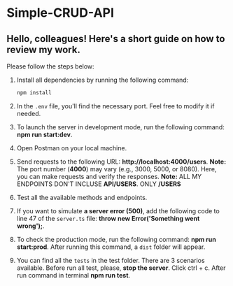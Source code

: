 # Simple-CRUD-API

## Hello, colleagues! Here's a short guide on how to review my work.

Please follow the steps below:

1. Install all dependencies by running the following command:
   
   ```bash
   npm install
2. In the `.env` file, you'll find the necessary port. Feel free to modify it if needed.

3. To launch the server in development mode, run the following command: **npm run start:dev**.

4. Open Postman on your local machine.

5. Send requests to the following URL: **http://localhost:4000/users**.
**Note:** The port number (**4000**) may vary (e.g., 3000, 5000, or 8080). Here, you can make requests and verify the responses.
**Note:** ALL MY ENDPOINTS DON'T INCLUSE **API/USERS**. ONLY **/USERS**

7. Test all the available methods and endpoints.

8. If you want to simulate **a server error (500)**, add the following code to line 47 of the `server.ts` file: **throw new Error('Something went wrong');**.

9. To check the production mode, run the following command: **npm run start:prod**.
After running this command, a `dist` folder will appear.

10. You can find all the `tests` in the test folder. There are 3 scenarios available.
Before run all test, please, **stop the server**. Click ctrl + c. After run command in terminal **npm run test**.
